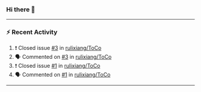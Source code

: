 ### Hi there 👋

 <!-- ![Lixiang's github stats](https://github-readme-stats.vercel.app/api?username=rulixiang&show_icons=true)  ![](https://github-readme-stats.vercel.app/api/top-langs/?username=rulixiang&layout=compact&theme=buefy&hide_border=true)  -->

---

### :zap: Recent Activity
<!--START_SECTION:activity-->
1. ❗️ Closed issue [#3](https://github.com/rulixiang/ToCo/issues/3) in [rulixiang/ToCo](https://github.com/rulixiang/ToCo)
2. 🗣 Commented on [#3](https://github.com/rulixiang/ToCo/issues/3) in [rulixiang/ToCo](https://github.com/rulixiang/ToCo)
3. ❗️ Closed issue [#1](https://github.com/rulixiang/ToCo/issues/1) in [rulixiang/ToCo](https://github.com/rulixiang/ToCo)
4. 🗣 Commented on [#1](https://github.com/rulixiang/ToCo/issues/1) in [rulixiang/ToCo](https://github.com/rulixiang/ToCo)
<!--END_SECTION:activity-->

---
